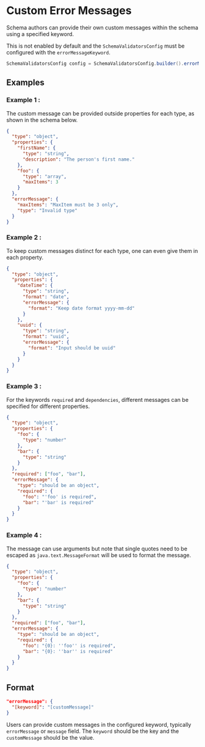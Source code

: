 # Custom Error Messages
Schema authors can provide their own custom messages within the schema using a specified keyword.

This is not enabled by default and the `SchemaValidatorsConfig` must be configured with the `errorMessageKeyword`.

```java
SchemaValidatorsConfig config = SchemaValidatorsConfig.builder().errorMessageKeyword("errorMessage").build();
```

## Examples
### Example 1 :
The custom message can be provided outside properties for each type, as shown in the schema below.
```json
{
  "type": "object",
  "properties": {
    "firstName": {
      "type": "string",
      "description": "The person's first name."
    },
    "foo": {
      "type": "array",
      "maxItems": 3
    }
  },
  "errorMessage": {
    "maxItems": "MaxItem must be 3 only",
    "type": "Invalid type"
  }
}
```
### Example 2 :
To keep custom messages distinct for each type, one can even give them in each property.
```json
{
  "type": "object",
  "properties": {
    "dateTime": {
      "type": "string",
      "format": "date",
      "errorMessage": {
        "format": "Keep date format yyyy-mm-dd"
      }
    },
    "uuid": {
      "type": "string",
      "format": "uuid",
      "errorMessage": {
        "format": "Input should be uuid"
      }
    }
  }
}
```
### Example 3 :
For the keywords `required` and `dependencies`, different messages can be specified for different properties.

```json
{
  "type": "object",
  "properties": {
    "foo": {
      "type": "number"
    },
    "bar": {
      "type": "string"
    }
  },
  "required": ["foo", "bar"],
  "errorMessage": {
    "type": "should be an object",
    "required": {
      "foo": "'foo' is required",
      "bar": "'bar' is required"
    }
  }
}
```
### Example 4 :
The message can use arguments but note that single quotes need to be escaped as `java.text.MessageFormat` will be used to format the message.

```json
{
  "type": "object",
  "properties": {
    "foo": {
      "type": "number"
    },
    "bar": {
      "type": "string"
    }
  },
  "required": ["foo", "bar"],
  "errorMessage": {
    "type": "should be an object",
    "required": {
      "foo": "{0}: ''foo'' is required",
      "bar": "{0}: ''bar'' is required"
    }
  }
}
```

## Format
```json
"errorMessage": {
  "[keyword]": "[customMessage]"
}
```
Users can provide custom messages in the configured keyword, typically `errorMessage` or `message` field. 
The `keyword` should be the key and the `customMessage` should be the value.